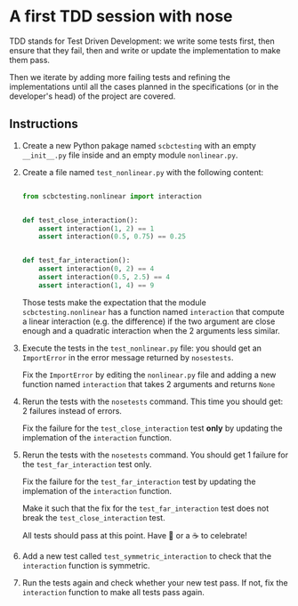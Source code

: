 # A first TDD session with nose

TDD stands for Test Driven Development: we write some tests first, then ensure
that they fail, then and write or update the implementation to make them pass.

Then we iterate by adding more failing tests and refining the implementations
until all the cases planned in the specifications (or in the developer's head)
of the project are covered.


## Instructions

1. Create a new Python pakage named `scbctesting` with an empty `__init__.py`
   file inside and an empty module `nonlinear.py`.

2. Create a file named `test_nonlinear.py` with the following content:

   ```python
   
   from scbctesting.nonlinear import interaction
   
   
   def test_close_interaction():
       assert interaction(1, 2) == 1
       assert interaction(0.5, 0.75) == 0.25 
   
   
   def test_far_interaction():
       assert interaction(0, 2) == 4
       assert interaction(0.5, 2.5) == 4
       assert interaction(1, 4) == 9
   ```

   Those tests make the expectation that the module `scbctesting.nonlinear` has
   a function named `interaction` that compute a linear interaction (e.g. the
   difference) if the two argument are close enough and a quadratic interaction
   when the 2 arguments less similar.


3. Execute the tests in the `test_nonlinear.py` file: you should get an
   `ImportError` in the error message returned by `nosestests`.


   Fix the `ImportError` by editing the `nonlinear.py` file and adding a
   new function named `interaction` that takes 2 arguments and returns
   `None`


4. Rerun the tests with the `nosetests` command. This time you should get:
   2 failures instead of errors.

   Fix the failure for the `test_close_interaction` test **only** by updating
   the implemation of the `interaction` function.


5. Rerun the tests with the `nosetests` command. You should get 1 failure
   for the `test_far_interaction` test only.

   Fix the failure for the `test_far_interaction` test by updating
   the implemation of the `interaction` function.

   Make it such that the fix for the `test_far_interaction` test does not
   break the `test_close_interaction` test.

   All tests should pass at this point. Have :beers: or a :coffee:
   to celebrate!


6. Add a new test called `test_symmetric_interaction` to check that the
   `interaction` function is symmetric.


7. Run the tests again and check whether your new test pass. If not, fix
   the `interaction` function to make all tests pass again.